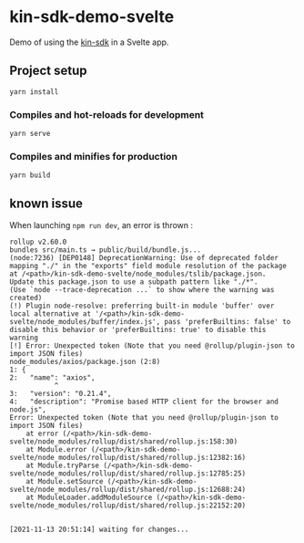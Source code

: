 # kin-sdk-demo-svelte

Demo of using the [kin-sdk](https://github.com/kin-sdk/kin-sdk) in a Svelte app.

## Project setup

```
yarn install
```

### Compiles and hot-reloads for development

```
yarn serve
```

### Compiles and minifies for production

```
yarn build
```
## known issue

When launching `npm run dev`, an error is thrown : 
````
rollup v2.60.0
bundles src/main.ts → public/build/bundle.js...
(node:7236) [DEP0148] DeprecationWarning: Use of deprecated folder mapping "./" in the "exports" field module resolution of the package at /<path>/kin-sdk-demo-svelte/node_modules/tslib/package.json.
Update this package.json to use a subpath pattern like "./*".
(Use `node --trace-deprecation ...` to show where the warning was created)
(!) Plugin node-resolve: preferring built-in module 'buffer' over local alternative at '/<path>/kin-sdk-demo-svelte/node_modules/buffer/index.js', pass 'preferBuiltins: false' to disable this behavior or 'preferBuiltins: true' to disable this warning
[!] Error: Unexpected token (Note that you need @rollup/plugin-json to import JSON files)
node_modules/axios/package.json (2:8)
1: {
2:   "name": "axios",
           ^
3:   "version": "0.21.4",
4:   "description": "Promise based HTTP client for the browser and node.js",
Error: Unexpected token (Note that you need @rollup/plugin-json to import JSON files)
    at error (/<path>/kin-sdk-demo-svelte/node_modules/rollup/dist/shared/rollup.js:158:30)
    at Module.error (/<path>/kin-sdk-demo-svelte/node_modules/rollup/dist/shared/rollup.js:12382:16)
    at Module.tryParse (/<path>/kin-sdk-demo-svelte/node_modules/rollup/dist/shared/rollup.js:12785:25)
    at Module.setSource (/<path>/kin-sdk-demo-svelte/node_modules/rollup/dist/shared/rollup.js:12688:24)
    at ModuleLoader.addModuleSource (/<path>/kin-sdk-demo-svelte/node_modules/rollup/dist/shared/rollup.js:22152:20)


[2021-11-13 20:51:14] waiting for changes...
````
